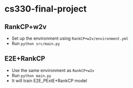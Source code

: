 # cs330-final-project

## RankCP+w2v
* Set up the environment using `RankCP+w2v/environment.yml`
* Run `python src/main.py`

## E2E+RankCP
* Use the same environment as `RankCP+w2v`
* Run `python main.py`
* It will train E2E_PExtE+RankCP model
